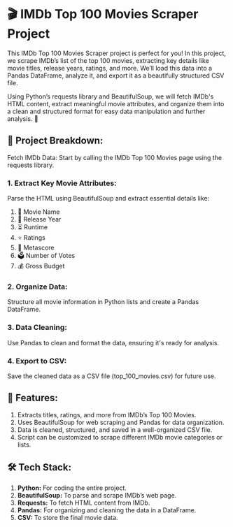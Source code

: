 # 🎬 IMDb Top 100 Movies Scraper Project
This IMDb Top 100 Movies Scraper project is perfect for you! In this project, we scrape IMDb’s list of the top 100 movies, extracting key details like movie titles, release years, ratings, and more. We’ll load this data into a Pandas DataFrame, analyze it, and export it as a beautifully structured CSV file.

Using Python’s requests library and BeautifulSoup, we will fetch IMDb's HTML content, extract meaningful movie attributes, and organize them into a clean and structured format for easy data manipulation and further analysis. 🚀

## 🚀 Project Breakdown:
Fetch IMDb Data: Start by calling the IMDb Top 100 Movies page using the requests library.
### 1. Extract Key Movie Attributes:
Parse the HTML using BeautifulSoup and extract essential details like:
1. 🎥 Movie Name
2. 📅 Release Year
3. ⏳ Runtime
4. ⭐ Ratings
5. 🏅 Metascore
6. 🗳 Number of Votes
7. 💰 Gross Budget
### 2. Organize Data: 
Structure all movie information in Python lists and create a Pandas DataFrame.
### 3. Data Cleaning: 
Use Pandas to clean and format the data, ensuring it's ready for analysis.
### 4. Export to CSV: 
Save the cleaned data as a CSV file (top_100_movies.csv) for future use.
## 🌟 Features:
1. Extracts titles, ratings, and more from IMDb’s Top 100 Movies.
2. Uses BeautifulSoup for web scraping and Pandas for data organization.
3. Data is cleaned, structured, and saved in a well-organized CSV file.
4. Script can be customized to scrape different IMDb movie categories or lists.
## 🛠️ Tech Stack:
1. **Python:** For coding the entire project.
2. **BeautifulSoup:** To parse and scrape IMDb’s web page.
3. **Requests:** To fetch HTML content from IMDb.
4. **Pandas:** For organizing and cleaning the data in a DataFrame.
5. **CSV:** To store the final movie data.
